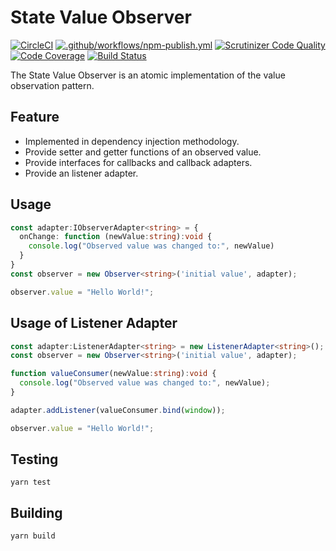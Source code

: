 # State Value Observer
[![CircleCI](https://circleci.com/gh/enbock/State-Value-Observer/tree/master.svg?style=shield)](https://circleci.com/gh/enbock/State-Value-Observer)
[![.github/workflows/npm-publish.yml](https://github.com/enbock/State-Value-Observer/workflows/.github/workflows/npm-publish.yml/badge.svg)](https://github.com/enbock/State-Value-Observer/actions)
[![Scrutinizer Code Quality](https://scrutinizer-ci.com/g/enbock/State-Value-Observer/badges/quality-score.png?b=master)](https://scrutinizer-ci.com/g/enbock/State-Value-Observer/?branch=master)
[![Code Coverage](https://scrutinizer-ci.com/g/enbock/State-Value-Observer/badges/coverage.png?b=master)](https://scrutinizer-ci.com/g/enbock/State-Value-Observer/?branch=master)
[![Build Status](https://scrutinizer-ci.com/g/enbock/State-Value-Observer/badges/build.png?b=master)](https://scrutinizer-ci.com/g/enbock/State-Value-Observer/build-status/master)

The State Value Observer is an atomic implementation of the value
observation pattern.

## Feature
* Implemented in dependency injection methodology.
* Provide setter and getter functions of an observed value. 
* Provide interfaces for callbacks and callback adapters.
* Provide an listener adapter.

## Usage
```typescript
const adapter:IObserverAdapter<string> = {
  onChange: function (newValue:string):void {
    console.log("Observed value was changed to:", newValue)
  }
}
const observer = new Observer<string>('initial value', adapter);

observer.value = "Hello World!";
``` 

## Usage of Listener Adapter
```typescript
const adapter:ListenerAdapter<string> = new ListenerAdapter<string>();
const observer = new Observer<string>('initial value', adapter);

function valueConsumer(newValue:string):void {
  console.log("Observed value was changed to:", newValue);
}

adapter.addListener(valueConsumer.bind(window));

observer.value = "Hello World!";
``` 

## Testing
```shell script
yarn test
```

## Building
```shell script
yarn build
```
